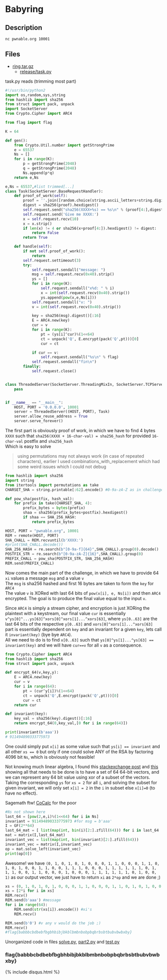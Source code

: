 ﻿# Babyring

## Description
```
nc pwnable.org 10001
```
## Files
- [ring.tar.gz](ring_1f0f741fcfdfc52519d7b09b78c97b43.tar.gz)
  - [release/task.py](release/task.py)

task.py reads (trimming most part)
```python
#!/usr/bin/python2
import os,random,sys,string
from hashlib import sha256
from struct import pack, unpack
import SocketServer
from Crypto.Cipher import ARC4

from flag import flag

K = 64

def gen():
    from Crypto.Util.number import getStrongPrime
    e = 65537
    Ns = []
    for i in range(K):
        p = getStrongPrime(2048)
        q = getStrongPrime(2048)
        Ns.append(p*q)
    return e,Ns

e,Ns = 65537,#list trimmed[...]
class Task(SocketServer.BaseRequestHandler):
    def proof_of_work(self):
        proof = ''.join([random.choice(string.ascii_letters+string.digits) for _ in xrange(20)])
        digest = sha256(proof).hexdigest()
        self.request.send("sha256(XXXX+%s) == %s\n" % (proof[4:],digest))
        self.request.send('Give me XXXX:')
        x = self.request.recv(10)
        x = x.strip()
        if len(x) != 4 or sha256(x+proof[4:]).hexdigest() != digest:
            return False
        return True

    def handle(self):
        if not self.proof_of_work():
            return
        self.request.settimeout(3)
        try:
            self.request.sendall("message: ")
            msg = self.request.recv(0x40).strip()
            ys = []
            for i in range(K):
                self.request.sendall("x%d: " % i)
                x = int(self.request.recv(0x40).strip())
                ys.append(pow(x,e,Ns[i]))
            self.request.sendall("v: ")
            v = int(self.request.recv(0x40).strip())

            key = sha256(msg).digest()[:16]
            E = ARC4.new(key)
            cur = v
            for i in range(K):
                pt = (ys[i]^cur)%(1<<64)
                ct = unpack('Q', E.encrypt(pack('Q',pt)))[0]
                cur = ct

            if cur == v:
                self.request.sendall("%s\n" % flag)
            self.request.sendall("fin\n")
        finally:
            self.request.close()


class ThreadedServer(SocketServer.ThreadingMixIn, SocketServer.TCPServer):
    pass


if __name__ == "__main__":
    HOST, PORT = '0.0.0.0', 10001
    server = ThreadedServer((HOST, PORT), Task)
    server.allow_reuse_address = True
    server.serve_forever()
```
The first part is obviously proof of work, in which we have to find 4 bytes `XXXX` such that
`sha256(XXXX + 16-char-val) = sha256_hash` for provided `16-char-val` postfix and `sha256_hash`  
Which is easy to solve
> using permutations may not always work (in case of repeated characters), earlier I used combinations_with_replacement which had some weird issues which I could not debug
```python
from hashlib import sha256
import string
from itertools import permutations as take
CHARSET_SHA = string.printable[:62].encode() #0-9a-zA-Z as in challenge

def pow_sha(postfix, hash_val):
    for prefix in take(CHARSET_SHA, 4):
        prefix_bytes = bytes(prefix)
        shaa = sha256(prefix_bytes+postfix).hexdigest()
        if shaa == SHA_256_HASH:
            return prefix_bytes

HOST, PORT = "pwnable.org", 10001
REM = remote(HOST, PORT)
SHA_CHALL = REM.recvuntil(b'XXXX:')
#print(SHA_CHALL.decode())
SHA_256_HASH = re.search(b"[0-9a-f]{64}",SHA_CHALL).group(0).decode()
POSTFIX_STR = re.search(b"[0-9a-zA-Z]{16}",SHA_CHALL).group(0)
PREFIX_CHALL = pow_sha(POSTFIX_STR, SHA_256_HASH)
REM.send(PREFIX_CHALL)
```

Now comes the main part of the challenge, in which we have to provide 64 `xi` values a message `msg` and a value `v`  
The `msg` is sha256 hashed and first 16 bytes are taken to form the `key` for `ARC4`  
The value `v` is XORed with last 64 bits of `pow(x[i], e, Ns[i])` and then `ARC4` encrypted. The goal is to produce the final value equal to the input `v`.  

Since `ARC4` is simply a stream cipher, and encryption is just XORing the plaintext with a keystream, our final value `cur` is essentially `v^ys[0]^...ys[63]^xors[0]^xors[1]...^xors[63]`, where `ys[0..63]` are the last 64 bits of the respective `y[0..63]`  and `xors[0]^xors[1]...^xors[63]` part is essentially dependent on `key` and an invariant for a given `key`, lets call it `invariant(key)` (bye bye `ARC4`).  
All we need to do is to find `x[0..63]` such that `ys[0]^ys[1]...^ys[63] == invariant(key)` and we will have `cur==v` for all `v` as a consequence.

```python
from Crypto.Cipher import ARC4
from hashlib import sha256
from struct import pack, unpack

def encrypt_64(v,key,y):
    E = ARC4.new(key)
    cur = v
    for i in range(64):
        pt = (cur^y[i])%(1<<64)
        ct = unpack('Q',E.encrypt(pack('Q',pt)))[0]
        cur = ct
    return cur

def invariant(key):
    key_val = sha256(key).digest()[:16]
    return encrypt_64(0,key_val,[0 for i in range(64)])

print(invariant(b'aaa'))
# 911494890333775973
```
One could simply put `x[i]` as some value such that `ys[i] == invariant` and all other `xs == 0` but only if one could solve ANY of the RSA by factoring 4096 bit `Ns`, which is obviously not feasible!


Not knowing much linear algebra, I found this [stackexchange post](https://cs.stackexchange.com/questions/53331/minimal-basis-for-set-of-binary-vectors-using-xor/53337#53337) and [this](https://math.stackexchange.com/questions/2054271/gaussian-elimination-gf2) showing all that needs to be done is to have a set of 64 64-bit vectors, and we can represent any 64 bit value using xor of a subset of the vectors. Taking the corresponding `ys` for `xs = 2` for all `i`, and solving the subset for given invariant, we will only set `x[i] = 2` in the `i` in subset else `x[i]=0` (to have no effect).

Sagemath ftw! [CoCalc](https://cocalc.com/app) for the poor
```python
#Ns not shown here
last_64 = [pow(2,e,i)%(1<<64) for i in Ns]
invariant = 911494890333775973 #for msg = b'aaa'
I = GF(2**64)
last_64_mat = [ list(map(int, bin(i)[2:].zfill(64))) for i in last_64  ]
mat = matrix(I,last_64_mat)
invariant_vec = list(map(int, bin(invariant)[2:].zfill(64)))
invariant_vec = matrix(I,invariant_vec)
op = mat.solve_left(invariant_vec)
print(op[0])
```
 Awesome! we have
`(0, 1, 0, 1, 0, 1, 0, 0, 0, 1, 1, 0, 0, 0, 1, 1, 0, 1, 0, 1, 0, 0, 1, 1, 0, 0, 1, 1, 1, 0, 0, 0, 1, 1, 1, 1, 1, 1, 0, 1, 1, 1, 0, 0, 1, 1, 0, 0, 0, 1, 0, 0, 0, 1, 1, 1, 1, 1, 1, 0, 1, 0, 0, 1)` as our output vector, we just have to return `xi` as `2*op` and we are done ;)
 
```python
xs = (0, 1, 0, 1, 0, 1, 0, 0, 0, 1, 1, 0, 0, 0, 1, 1, 0, 1, 0, 1, 0, 0, 1, 1, 0, 0, 1, 1, 1, 0, 0, 0, 1, 1, 1, 1, 1, 1, 0, 1, 1, 1, 0, 0, 1, 1, 0, 0, 0, 1, 0, 0, 0, 1, 1, 1, 1, 1, 1, 0, 1, 0, 0, 1)
xs = [2*i for i in xs]
REM.recv()
REM.send(b'aaa') #message
for i in range(64):
    REM.send(str(xs[i]).encode()) #xi's
    REM.recv()

REM.send(b'0') #v any v would do the job ;)
REM.recv()
#flag{babbbcbdbebfbgbhbibjbkblbmbnbobpbqbrbsbtbubvbwbxby}
```
Unorganized code in files [solve.py](solve.py), [part2.py](part2.py) and [test.py](test.py)

### flag{babbbcbdbebfbgbhbibjbkblbmbnbobpbqbrbsbtbubvbwbxby}

{% include disqus.html %}
